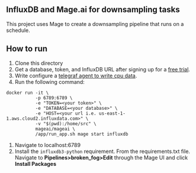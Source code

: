 ## InfluxDB and Mage.ai for downsampling tasks 

This project uses Mage to create a downsampling pipeline that runs on a schedule. 

## How to run

1. Clone this directory
2. Get a database, token, and InfluxDB URL after signing up for a [free trial](https://cloud2.influxdata.com/signup). 
3. Write configure a [telegraf agent to write cpu data](https://www.influxdata.com/blog/tldr-influxdb-tech-tips-creating-telegraf-configuration-influxdb-ui/). 
4. Run the following command:
```
docker run -it \
           -p 6789:6789 \
           -e "TOKEN=<your token>" \
           -e "DATABASE=<your database>" \
           -e "HOST=<your url i.e. us-east-1-1.aws.cloud2.influxdata.com>" \
           -v "$(pwd):/home/src" \
           mageai/mageai \
           /app/run_app.sh mage start influxdb
```
1. Navigate to localhost:6789
2. Install the `influxdb3-python` requirement. From the requirements.txt file. Navigate to **Pipelines>broken_fog>Edit** through the Mage UI and click **Install Packages**